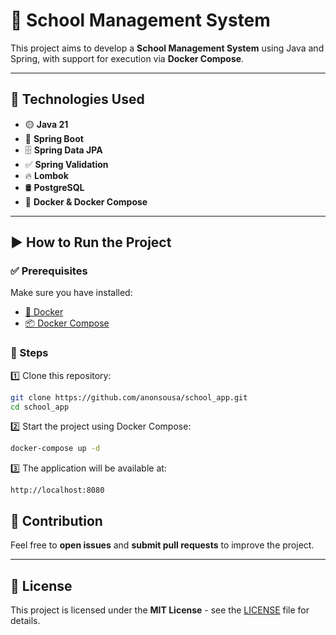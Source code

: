# 🏫 School Management System

This project aims to develop a **School Management System** using Java and Spring, with support for execution via **Docker Compose**.

---

## 🚀 Technologies Used

- 🟡 **Java 21**
- 🌱 **Spring Boot**
- 🗄 **Spring Data JPA**
- ✅ **Spring Validation**
- 🔥 **Lombok**
- 🛢 **PostgreSQL**
- 🐳 **Docker & Docker Compose**

---

## ▶️ How to Run the Project

### ✅ Prerequisites

Make sure you have installed:

- [🐳 Docker](https://www.docker.com/get-started)
- [📦 Docker Compose](https://docs.docker.com/compose/install/)

### 📌 Steps

1️⃣ Clone this repository:
   ```sh
   git clone https://github.com/anonsousa/school_app.git
   cd school_app
   ```
2️⃣ Start the project using Docker Compose:
   ```sh
   docker-compose up -d
   ```
3️⃣ The application will be available at:
   ```
   http://localhost:8080
   ```


## 🤝 Contribution

Feel free to **open issues** and **submit pull requests** to improve the project.

---

## 📜 License

This project is licensed under the **MIT License** - see the [LICENSE](LICENSE) file for details.
